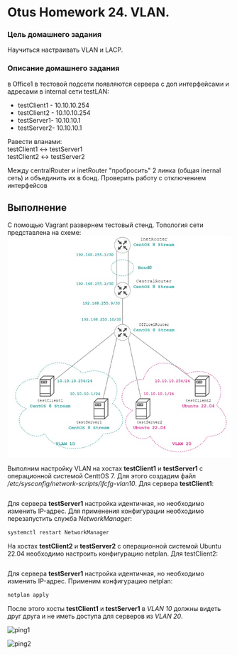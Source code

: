 # Otus Homework 24. VLAN.
### Цель домашнего задания
Научиться настраивать VLAN и LACP.
### Описание домашнего задания
в Office1 в тестовой подсети появляются сервера с доп интерфейсами и адресами в internal сети testLAN: 
- testClient1 - 10.10.10.254
- testClient2 - 10.10.10.254
- testServer1- 10.10.10.1 
- testServer2- 10.10.10.1

Равести вланами:  
testClient1 <-> testServer1  
testClient2 <-> testServer2  

Между centralRouter и inetRouter "пробросить" 2 линка (общая inernal сеть) и объединить их в бонд. Проверить работу c отключением интерфейсов
## Выполнение
С помощью Vagrant развернем тестовый стенд. Топология сети представлена на схеме:
![network](network.jpg)

Выполним настройку VLAN на хостах **testClient1** и **testServer1** с операционной системой CenttOS 7. Для этого создадим файл _/etc/sysconfig/network-scripts/ifcfg-vlan10_.
Для сервера **testClient1**:
```bash

```
Для сервера **testServer1** настройка идентичная, но необходимо изменить IP-адрес. Для применения конфигурации необходимо перезапустить служба _NetworkManager_:
```bash
systemctl restart NetworkManager
```
На хостах **testClient2** и **testServer2** с операционной системой Ubuntu 22.04 необходимо настроить конфигурацию netplan. Для testClient2:
```bash

```
Для сервера **testServer1** настройка идентичная, но необходимо изменить IP-адрес. Применим конфигурацию netplan:
```bash
netplan apply
```
После этого хосты **testClient1** и **testServer1** в _VLAN 10_ должны видеть друг друга и не иметь доступа для серверов из _VLAN 20_.

![ping1](ping1.jpg)
  
![ping2](ping2.jpg)
